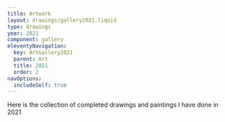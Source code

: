 ```yaml
---
title: Artwork
layout: drawings/gallery2021.liquid
type: drawings
year: 2021
component: gallery
eleventyNavigation:
  key: ArtGallery2021
  parent: Art
  title: 2021
  order: 2
navOptions:
  includeSelf: true
---
```


Here is the collection of completed drawings and paintings I have done in 2021

